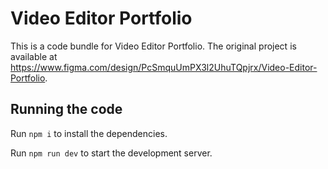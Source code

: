 
  # Video Editor Portfolio

  This is a code bundle for Video Editor Portfolio. The original project is available at https://www.figma.com/design/PcSmquUmPX3l2UhuTQpjrx/Video-Editor-Portfolio.

  ## Running the code

  Run `npm i` to install the dependencies.

  Run `npm run dev` to start the development server.
  